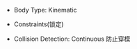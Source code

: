 <!--
 * @Author: 15868707168@163.com 15868707168@163.com
 * @Date: 2023-02-24 14:57:01
 * @LastEditors: 15868707168@163.com 15868707168@163.com
 * @LastEditTime: 2023-02-24 15:16:21
 * @FilePath: \UnityStudyNote\Wood.md
 * @Description: 这是默认设置,请设置`customMade`, 打开koroFileHeader查看配置 进行设置: https://github.com/OBKoro1/koro1FileHeader/wiki/%E9%85%8D%E7%BD%AE
-->
+ Body Type: Kinematic

+ Constraints(锁定)

+ Collision Detection: Continuous 防止穿模